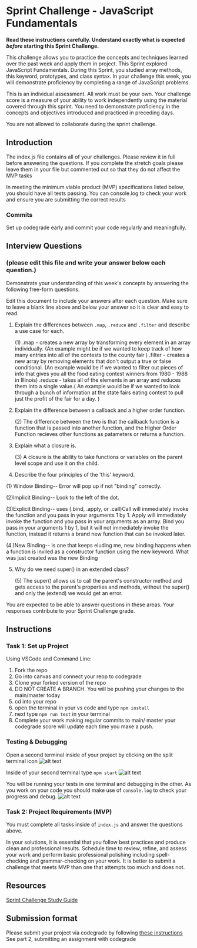 # Sprint Challenge - JavaScript Fundamentals

**Read these instructions carefully. Understand exactly what is expected _before_ starting this Sprint Challenge.**

This challenge allows you to practice the concepts and techniques learned over the past week and apply them in project. This Sprint explored JavaScript Fundamentals. During this Sprint, you studied array methods, this keyword, prototypes, and class syntax. In your challenge this week, you will demonstrate proficiency by completing a range of JavaScript problems.

This is an individual assessment. All work must be your own. Your challenge score is a measure of your ability to work independently using the material covered through this sprint. You need to demonstrate proficiency in the concepts and objectives introduced and practiced in preceding days.

You are not allowed to collaborate during the sprint challenge. 

## Introduction

The index.js file contains all of your challenges. Please review it in full before answering the questions. If you complete the stretch goals please leave them in your file but commented out so that they do not affect the MVP tasks 

In meeting the minimum viable product (MVP) specifications listed below, you should have all tests passing. You can console.log to check your work and ensure you are submitting the correct results 

### Commits

Set up codegrade early and commit your code regularly and meaningfully. 

## Interview Questions
### (please edit this file and write your answer below each question.)
Demonstrate your understanding of this week's concepts by answering the following free-form questions.

Edit this document to include your answers after each question. Make sure to leave a blank line above and below your answer so it is clear and easy to read.

1. Explain the differences between `.map`, `.reduce` and `.filter` and describe a use case for each. 

    (1) .map - creates a new array by transforming every element in an array individually. 
          (An example might be if we wanted to keep track of how many entries into all of the contests to the county fair  )
        .filter - creates a new array by removing elements that don't output a true or false conditional. (An example would be if we wanted to filter out pieces of info that gives you all the food eating contest winners from 1980 - 1988 in Illinois)
        .reduce - takes all of the elements in an array and reduces them into a single value.( An example would be if we wanted to look through a bunch of information at the state fairs eating contest to pull just the profit of the fair for a day. )

2. Explain the difference between a callback and a higher order function.

    (2) The difference between the two  is that the callback function is a  function that is passed into another function, and the Higher Order Function recieves other functions as patameters or returns a function.

3. Explain what a closure is.

   (3) A closure is the ability to take functions or variables on the parent level scope and use it on the child.

4. Describe the four principles of the 'this' keyword.

  (1) Window Binding-- Error will pop up if not "binding" correctly.

  (2)Implicit Binding-- Look to the left of the dot.

  (3)Explicit Binding-- uses (.bind, .apply, or .call)Call will immediately invoke the function and you pass in your arguments 1 by 1. Apply will immediately invoke the function and you pass in your arguments as an array. Bind you pass in your arguments 1 by 1, but it will not immediately invoke the function, instead it returns a brand new function that can be invoked later.

  (4.)New Binding-- is one that keeps eluding me, new binding happens when a function is inviled as a constructor function using the new keyword. What was just created was the new Binding

5. Why do we need super() in an extended class? 

    (5) The super() allows us to call the parent's constructor method and gets access to the parent's properties and methods, without the super() and only the (extend) we would get an error.

You are expected to be able to answer questions in these areas. Your responses contribute to your Sprint Challenge grade. 

## Instructions

### Task 1: Set up Project

Using VSCode and Command Line:


1. Fork the repo
2. Go into canvas and connect your reop to codegrade
3. Clone your forked version of the repo
4. DO NOT CREATE A BRANCH. You will be pushing your changes to the main/master today
5. cd into your repo
6. open the terminal in your vs code and type `npm install`
7. next type `npm run test` in your terminal
8. Complete your work making regular commits to main/ master your codegrade score will update each time you make a push.


### Testing & Debugging

Open a second terminal inside of your project by clicking on the split terminal icon
![alt text](assets/split_terminal.png "Split Terminal")

Inside of your second terminal type `npm start` 
![alt text](assets/npm_start.png "type npm start")

You will be running your tests in one terminal and debugging in the other. As you work on your code you should make use of `console.log` to check your progress and debug.
![alt text](assets/tests_debug_terminal_final.png "your terminal should look like this")

### Task 2: Project Requirements (MVP)

You must complete all tasks inside of `index.js` and answer the questions above.

In your solutions, it is essential that you follow best practices and produce clean and professional results. Schedule time to review, refine, and assess your work and perform basic professional polishing including spell-checking and grammar-checking on your work. It is better to submit a challenge that meets MVP than one that attempts too much and does not.

## Resources
 
 [Sprint Challenge Study Guide](https://www.notion.so/bloomtech/Unit-1-Sprint-3-Study-Guide-033a9a00659a4ef98c12eb97e49a6110)

## Submission format

Please submit your project via codegrade by following [these instructions](https://notion.so.bloomtech.BloomTech-Git-Flow-Step-by-step-269f68ae3bf64eb689a8328715a179f9) See part 2, submitting an assignment with codegrade
